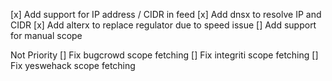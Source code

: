 [x] Add support for IP address / CIDR in feed
[x] Add dnsx to resolve IP and CIDR
[x] Add alterx to replace regulator due to speed issue
[] Add support for manual scope

Not Priority
[] Fix bugcrowd scope fetching
[] Fix integriti scope fetching
[] Fix yeswehack scope fetching